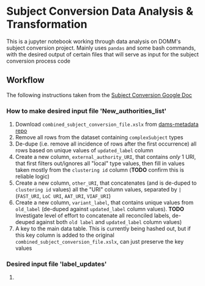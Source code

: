 # Subject Conversion Data Analysis & Transformation

This is a jupyter notebook working through data analysis on DOMM's subject conversion project. Mainly uses `pandas` and some bash commands, with the desired output of certain files that will serve as input for the subject conversion process code  

## Workflow
The following instructions taken from the [Subject Conversion Google Doc](https://docs.google.com/document/d/12HOMth8ylD20bcEeVYb336NaVxSwaip58n0IhXUWFMs/edit#)

### How to make desired input file 'New_authorities_list'
1. Download `combined_subject_conversion_file.xslx` from [dams-metadata repo](https://github.com/ucsdlib/dams-metadata/blob/master/Subject-conversion/combined_subject_conversion_file.xlsx)
2. Remove all rows from the dataset containing `complexSubject` types  
3. De-dupe (i.e. remove all incidence of rows after the first occurrence) all rows based on unique values of `updated_label` column
4. Create a new column, `external_authority_URI`, that contains _only_ 1 URI, that first filters out/ignores all "local" type values, then fill in values taken mostly from the `clustering id` column (**TODO** confirm this is reliable logic)
5. Create a new column, `other_URI`, that concatenates (and is de-duped to `clustering id` values) all the "URI" column values, separated by ` | ` (`FAST_URI`, `LoC URI`, `AAT_URI`, `VIAF_URI`)
6. Create a new column, `variant_label`, that contains unique values from `old_label` (de-duped against `updated_label` column values). **TODO** Investigate level of effort to concatenate all reconciled labels, de-deuped against both `old label` and `updated_label` column values)
7. A key to the main data table. This is currently being hashed out, but if this key column is added to the original `combined_subject_conversion_file.xslx`, can just preserve the key values     

### Desired input file 'label_updates'
1.
